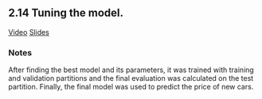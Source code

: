 ## 2.14 Tuning the model.
[Video](https://www.youtube.com/watch?v=KT--uIJozes&list=PL3MmuxUbc_hIhxl5Ji8t4O6lPAOpHaCLR&index=26)
[Slides](https://www.slideshare.net/AlexeyGrigorev/ml-zoomcamp-2-slides)
### Notes
After finding the best model and its parameters, it was trained with training and validation partitions and the final evaluation was calculated on the test partition. Finally, the final model was used to predict the price of new cars.